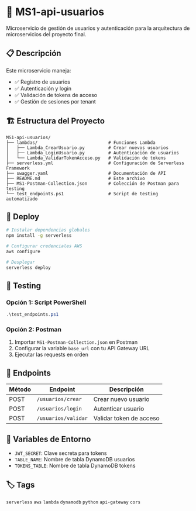 # 🔐 MS1-api-usuarios

Microservicio de gestión de usuarios y autenticación para la arquitectura de microservicios del proyecto final.

## 📋 Descripción

Este microservicio maneja:
- ✅ Registro de usuarios
- ✅ Autenticación y login
- ✅ Validación de tokens de acceso
- ✅ Gestión de sesiones por tenant

## 🏗️ Estructura del Proyecto

```
MS1-api-usuarios/
├── lambdas/                           # Funciones Lambda
│   ├── Lambda_CrearUsuario.py         # Crear nuevos usuarios
│   ├── Lambda_LoginUsuario.py         # Autenticación de usuarios
│   └── Lambda_ValidarTokenAcceso.py   # Validación de tokens
├── serverless.yml                     # Configuración de Serverless Framework
├── swagger.yaml                       # Documentación de API
├── README.md                          # Este archivo
├── MS1-Postman-Collection.json        # Colección de Postman para testing
└── test_endpoints.ps1                 # Script de testing automatizado
```

## 🚀 Deploy

```bash
# Instalar dependencias globales
npm install -g serverless

# Configurar credenciales AWS
aws configure

# Desplegar
serverless deploy
```

## 🧪 Testing

### Opción 1: Script PowerShell
```powershell
.\test_endpoints.ps1
```

### Opción 2: Postman
1. Importar `MS1-Postman-Collection.json` en Postman
2. Configurar la variable `base_url` con tu API Gateway URL
3. Ejecutar las requests en orden

## 📡 Endpoints

| Método | Endpoint | Descripción |
|--------|----------|-------------|
| POST | `/usuarios/crear` | Crear nuevo usuario |
| POST | `/usuarios/login` | Autenticar usuario |
| POST | `/usuarios/validar` | Validar token de acceso |

## 🔧 Variables de Entorno

- `JWT_SECRET`: Clave secreta para tokens
- `TABLE_NAME`: Nombre de tabla DynamoDB usuarios
- `TOKENS_TABLE`: Nombre de tabla DynamoDB tokens

## 🏷️ Tags

`serverless` `aws` `lambda` `dynamodb` `python` `api-gateway` `cors`